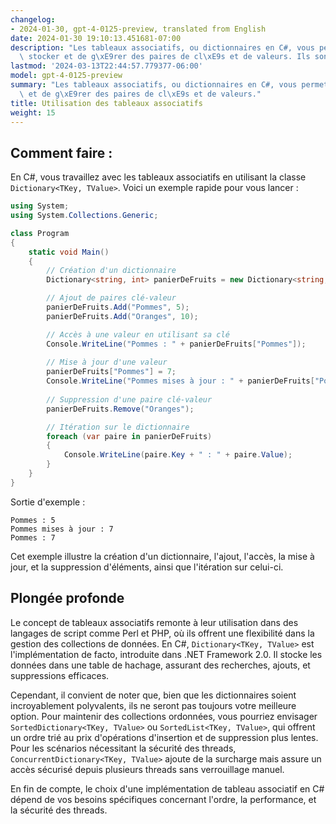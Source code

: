 ```yaml
---
changelog:
- 2024-01-30, gpt-4-0125-preview, translated from English
date: 2024-01-30 19:10:13.451681-07:00
description: "Les tableaux associatifs, ou dictionnaires en C#, vous permettent de\
  \ stocker et de g\xE9rer des paires de cl\xE9s et de valeurs. Ils sont votre solution\u2026"
lastmod: '2024-03-13T22:44:57.779377-06:00'
model: gpt-4-0125-preview
summary: "Les tableaux associatifs, ou dictionnaires en C#, vous permettent de stocker\
  \ et de g\xE9rer des paires de cl\xE9s et de valeurs."
title: Utilisation des tableaux associatifs
weight: 15
---
```


## Comment faire :
En C#, vous travaillez avec les tableaux associatifs en utilisant la classe `Dictionary<TKey, TValue>`. Voici un exemple rapide pour vous lancer :

```C#
using System;
using System.Collections.Generic;

class Program
{
    static void Main()
    {
        // Création d'un dictionnaire
        Dictionary<string, int> panierDeFruits = new Dictionary<string, int>();

        // Ajout de paires clé-valeur
        panierDeFruits.Add("Pommes", 5);
        panierDeFruits.Add("Oranges", 10);

        // Accès à une valeur en utilisant sa clé
        Console.WriteLine("Pommes : " + panierDeFruits["Pommes"]);
        
        // Mise à jour d'une valeur
        panierDeFruits["Pommes"] = 7;
        Console.WriteLine("Pommes mises à jour : " + panierDeFruits["Pommes"]);
        
        // Suppression d'une paire clé-valeur
        panierDeFruits.Remove("Oranges");

        // Itération sur le dictionnaire
        foreach (var paire in panierDeFruits)
        {
            Console.WriteLine(paire.Key + " : " + paire.Value);
        }
    }
}
```
Sortie d'exemple :
```
Pommes : 5
Pommes mises à jour : 7
Pommes : 7
```

Cet exemple illustre la création d'un dictionnaire, l'ajout, l'accès, la mise à jour, et la suppression d'éléments, ainsi que l'itération sur celui-ci.

## Plongée profonde
Le concept de tableaux associatifs remonte à leur utilisation dans des langages de script comme Perl et PHP, où ils offrent une flexibilité dans la gestion des collections de données. En C#, `Dictionary<TKey, TValue>` est l'implémentation de facto, introduite dans .NET Framework 2.0. Il stocke les données dans une table de hachage, assurant des recherches, ajouts, et suppressions efficaces.

Cependant, il convient de noter que, bien que les dictionnaires soient incroyablement polyvalents, ils ne seront pas toujours votre meilleure option. Pour maintenir des collections ordonnées, vous pourriez envisager `SortedDictionary<TKey, TValue>` ou `SortedList<TKey, TValue>`, qui offrent un ordre trié au prix d'opérations d'insertion et de suppression plus lentes. Pour les scénarios nécessitant la sécurité des threads, `ConcurrentDictionary<TKey, TValue>` ajoute de la surcharge mais assure un accès sécurisé depuis plusieurs threads sans verrouillage manuel.

En fin de compte, le choix d'une implémentation de tableau associatif en C# dépend de vos besoins spécifiques concernant l'ordre, la performance, et la sécurité des threads.
